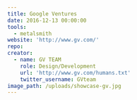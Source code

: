 ```yaml
---
title: Google Ventures
date: 2016-12-13 00:00:00
tools:
  - metalsmith
website: 'http://www.gv.com/'
repo:
creator:
  - name: GV TEAM
    role: Design/Development
    url: 'http://www.gv.com/humans.txt'
    twitter_username: GVteam
image_path: /uploads/showcase-gv.jpg
---
```



